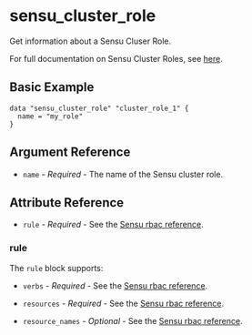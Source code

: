 # sensu_cluster_role

Get information about a Sensu Cluser Role.

For full documentation on Sensu Cluster Roles, see [here](https://docs.sensu.io/sensu-go/latest/reference/rbac/#roles-and-cluster-roles).

## Basic Example

```hcl
data "sensu_cluster_role" "cluster_role_1" {
  name = "my_role"
}
```

## Argument Reference

* `name` - *Required* - The name of the Sensu cluster role.

## Attribute Reference

* `rule` - *Required* - See the [Sensu rbac reference](https://docs.sensu.io/sensu-go/latest/reference/rbac/#rule-attributes).

### rule

The `rule` block supports:

* `verbs` - *Required* - See the [Sensu rbac reference](https://docs.sensu.io/sensu-go/latest/reference/rbac/#rule-attributes).

* `resources` - *Required* - See the [Sensu rbac reference](https://docs.sensu.io/sensu-go/latest/reference/rbac/#rule-attributes).

* `resource_names` - *Optional* - See the [Sensu rbac reference](https://docs.sensu.io/sensu-go/latest/reference/rbac/#rule-attributes).
